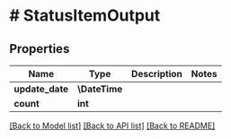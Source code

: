 # # StatusItemOutput

## Properties

Name | Type | Description | Notes
------------ | ------------- | ------------- | -------------
**update_date** | **\DateTime** |  |
**count** | **int** |  |

[[Back to Model list]](../../README.md#models) [[Back to API list]](../../README.md#endpoints) [[Back to README]](../../README.md)
